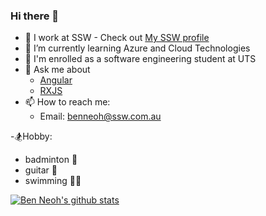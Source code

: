 ### Hi there 👋

- 🔭 I work at SSW - Check out [My SSW profile](https://www.ssw.com.au/people/ben-neoh/)
- 🌱 I’m currently learning Azure and Cloud Technologies
- 🏫 I'm enrolled as a software engineering student at UTS
- 💬 Ask me about
  - [Angular](https://www.ssw.com.au/people/ben-neoh/)
  - [RXJS](https://rxjs.dev/)
- 📫 How to reach me:
  - Email: [benneoh@ssw.com.au](benneoh@ssw.com.au)
    
-🏂Hobby:
  - badminton 🏸
  - guitar 🎸
  - swimming 🏊‍♂️
    
[![Ben Neoh's github stats](https://github-readme-stats.vercel.app/api?username=ben0189&theme=dark)](https://github.com/ben0189/github-readme-stats)

<!--
**Ben0189/Ben0189** is a ✨ _special_ ✨ repository because its `README.md` (this file) appears on your GitHub profile.

Here are some ideas to get you started:

- 🌱 I’m currently learning ...
- 👯 I’m looking to collaborate on ...
- 🤔 I’m looking for help with ...
- 💬 Ask me about ...
- 📫 How to reach me: ...
- 😄 Pronouns: ...
- ⚡ Fun fact: ...
-->
